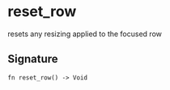 # reset_row

resets any resizing applied to the focused row
## Signature

```nogscript
fn reset_row() -> Void
```

